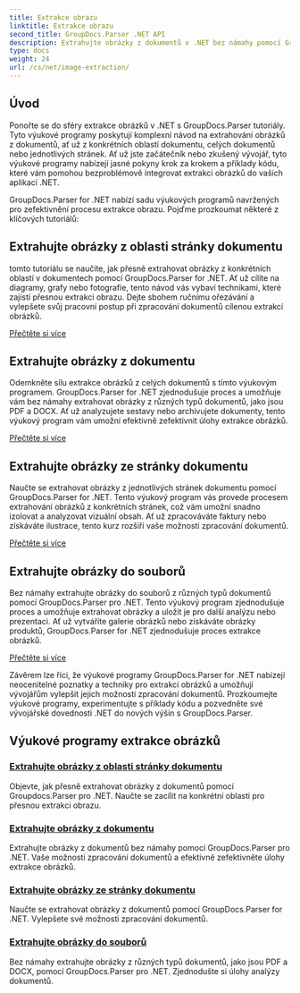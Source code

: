 ```yaml
---
title: Extrakce obrazu
linktitle: Extrakce obrazu
second_title: GroupDocs.Parser .NET API
description: Extrahujte obrázky z dokumentů v .NET bez námahy pomocí GroupDocs.Parser. Vylepšete své možnosti zpracování dokumentů pomocí přesných technik extrakce obrazu.
type: docs
weight: 24
url: /cs/net/image-extraction/
---
```

## Úvod

Ponořte se do sféry extrakce obrázků v .NET s GroupDocs.Parser tutoriály. Tyto výukové programy poskytují komplexní návod na extrahování obrázků z dokumentů, ať už z konkrétních oblastí dokumentu, celých dokumentů nebo jednotlivých stránek. Ať už jste začátečník nebo zkušený vývojář, tyto výukové programy nabízejí jasné pokyny krok za krokem a příklady kódu, které vám pomohou bezproblémově integrovat extrakci obrázků do vašich aplikací .NET.

GroupDocs.Parser for .NET nabízí sadu výukových programů navržených pro zefektivnění procesu extrakce obrazu. Pojďme prozkoumat některé z klíčových tutoriálů:

## Extrahujte obrázky z oblasti stránky dokumentu
tomto tutoriálu se naučíte, jak přesně extrahovat obrázky z konkrétních oblastí v dokumentech pomocí GroupDocs.Parser for .NET. Ať už cílíte na diagramy, grafy nebo fotografie, tento návod vás vybaví technikami, které zajistí přesnou extrakci obrazu. Dejte sbohem ručnímu ořezávání a vylepšete svůj pracovní postup při zpracování dokumentů cílenou extrakcí obrázků.

[Přečtěte si více](./extract-images-from-document-page-area/)

## Extrahujte obrázky z dokumentu
Odemkněte sílu extrakce obrázků z celých dokumentů s tímto výukovým programem. GroupDocs.Parser for .NET zjednodušuje proces a umožňuje vám bez námahy extrahovat obrázky z různých typů dokumentů, jako jsou PDF a DOCX. Ať už analyzujete sestavy nebo archivujete dokumenty, tento výukový program vám umožní efektivně zefektivnit úlohy extrakce obrázků.

[Přečtěte si více](./extract-images-from-document/)

## Extrahujte obrázky ze stránky dokumentu
Naučte se extrahovat obrázky z jednotlivých stránek dokumentu pomocí GroupDocs.Parser for .NET. Tento výukový program vás provede procesem extrahování obrázků z konkrétních stránek, což vám umožní snadno izolovat a analyzovat vizuální obsah. Ať už zpracováváte faktury nebo získáváte ilustrace, tento kurz rozšíří vaše možnosti zpracování dokumentů.

[Přečtěte si více](./extract-images-from-document-page/)

## Extrahujte obrázky do souborů
Bez námahy extrahujte obrázky do souborů z různých typů dokumentů pomocí GroupDocs.Parser pro .NET. Tento výukový program zjednodušuje proces a umožňuje extrahovat obrázky a uložit je pro další analýzu nebo prezentaci. Ať už vytváříte galerie obrázků nebo získáváte obrázky produktů, GroupDocs.Parser for .NET zjednodušuje proces extrakce obrázků.

[Přečtěte si více](./extract-images-to-files/)

Závěrem lze říci, že výukové programy GroupDocs.Parser for .NET nabízejí neocenitelné poznatky a techniky pro extrakci obrázků a umožňují vývojářům vylepšit jejich možnosti zpracování dokumentů. Prozkoumejte výukové programy, experimentujte s příklady kódu a pozvedněte své vývojářské dovednosti .NET do nových výšin s GroupDocs.Parser.
## Výukové programy extrakce obrázků
### [Extrahujte obrázky z oblasti stránky dokumentu](./extract-images-from-document-page-area/)
Objevte, jak přesně extrahovat obrázky z dokumentů pomocí Groupdocs.Parser pro .NET. Naučte se zacílit na konkrétní oblasti pro přesnou extrakci obrazu.
### [Extrahujte obrázky z dokumentu](./extract-images-from-document/)
Extrahujte obrázky z dokumentů bez námahy pomocí GroupDocs.Parser pro .NET. Vaše možnosti zpracování dokumentů a efektivně zefektivněte úlohy extrakce obrázků.
### [Extrahujte obrázky ze stránky dokumentu](./extract-images-from-document-page/)
Naučte se extrahovat obrázky z dokumentů pomocí GroupDocs.Parser for .NET. Vylepšete své možnosti zpracování dokumentů.
### [Extrahujte obrázky do souborů](./extract-images-to-files/)
Bez námahy extrahujte obrázky z různých typů dokumentů, jako jsou PDF a DOCX, pomocí GroupDocs.Parser pro .NET. Zjednodušte si úlohy analýzy dokumentů.